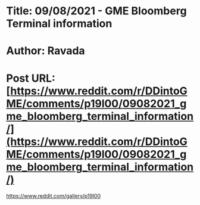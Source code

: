# Title: 09/08/2021 - GME Bloomberg Terminal information
# Author: Ravada
# Post URL: [https://www.reddit.com/r/DDintoGME/comments/p19l00/09082021_gme_bloomberg_terminal_information/](https://www.reddit.com/r/DDintoGME/comments/p19l00/09082021_gme_bloomberg_terminal_information/)


https://www.reddit.com/gallery/p19l00
